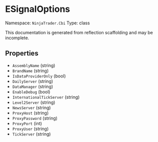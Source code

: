 # ESignalOptions

Namespace: `NinjaTrader.Cbi`
Type: class

This documentation is generated from reflection scaffolding and may be incomplete.

## Properties
- `AssemblyName` (string)
- `BrandName` (string)
- `IsDataProviderOnly` (bool)
- `DailyServer` (string)
- `DataManager` (string)
- `EnableDebug` (bool)
- `InternationalTickServer` (string)
- `Level2Server` (string)
- `NewsServer` (string)
- `ProxyHost` (string)
- `ProxyPassword` (string)
- `ProxyPort` (int)
- `ProxyUser` (string)
- `TickServer` (string)
